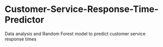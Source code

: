 # Customer-Service-Response-Time-Predictor
Data analysis and Random Forest model to predict customer service response times
